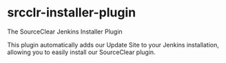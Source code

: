 # srcclr-installer-plugin
The SourceClear Jenkins Installer Plugin

This plugin automatically adds our Update Site to your Jenkins installation, allowing you to easily install our SourceClear plugin.
